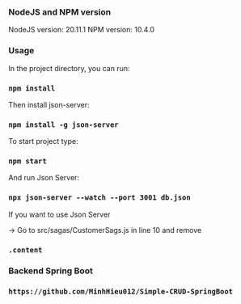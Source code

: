 ### NodeJS and NPM version

NodeJS version: 20.11.1
NPM version: 10.4.0

### Usage

In the project directory, you can run:

### `npm install`

Then install json-server:

### `npm install -g json-server`

To start project type:

### `npm start`

And run Json Server:

### `npx json-server --watch --port 3001 db.json`

If you want to use Json Server 

-> Go to src/sagas/CustomerSags.js in line 10 and remove

### `.content`

### Backend Spring Boot
### `https://github.com/MinhHieu012/Simple-CRUD-SpringBoot`
